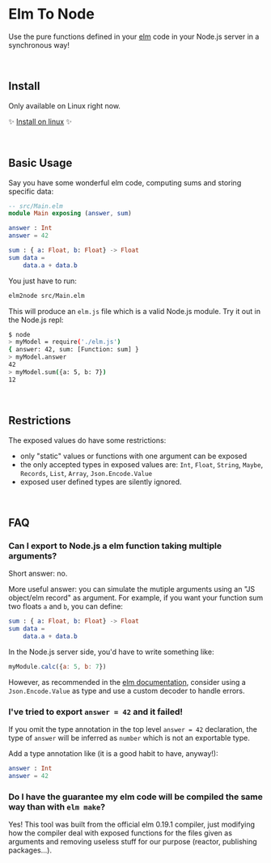 # Elm To Node

Use the pure functions defined in your [elm](http://elm-lang.or/) code in your Node.js server in a synchronous way!

<br>

## Install

Only available on Linux right now.

✨ [Install on linux](https://github.com/sebsheep/elm2node/tree/0.1.0-alpha-2/installers/linux) ✨

<br>

## Basic Usage

Say you have some wonderful elm code, computing sums and storing specific data:

```elm
-- src/Main.elm
module Main exposing (answer, sum)

answer : Int
answer = 42

sum : { a: Float, b: Float} -> Float
sum data =
    data.a + data.b
```

You just have to run:
```sh
elm2node src/Main.elm
```

This will produce an `elm.js` file which is a valid Node.js module. Try it out in 
the Node.js repl:

```sh
$ node
> myModel = require('./elm.js')
{ answer: 42, sum: [Function: sum] }
> myModel.answer
42
> myModel.sum({a: 5, b: 7})
12
```


<br>

## Restrictions

The exposed values do have some restrictions:
 * only "static" values or functions with one argument can be exposed
 * the only accepted types in exposed values are:
        `Int`, `Float`, `String`, `Maybe`, `Records`, `List`, `Array`, `Json.Encode.Value`
 * exposed user defined types are silently ignored.

<br>

## FAQ

### Can I export to Node.js a elm function taking multiple arguments?
Short answer: no. 

More useful answer: you can simulate the mutiple arguments using an "JS object/elm record"
as argument. For example, if you want your function sum two floats `a` and `b`, you can
define:
```elm
sum : { a: Float, b: Float} -> Float
sum data =
    data.a + data.b
```
In the Node.js server side, you'd have to write something like:
```js
myModule.calc({a: 5, b: 7})
```

However, as recommended in the [elm documentation](https://guide.elm-lang.org/interop/ports.html#notes),
consider using a `Json.Encode.Value` as type and use a custom decoder to handle errors.

### I've tried to export `answer = 42` and it failed!
If you omit the type annotation in the top level `answer = 42` declaration,
the type of `answer` will be inferred as `number` which is not an exportable type.

Add a type annotation like (it is a good habit to have, anyway!):
```elm
answer : Int
answer = 42
```

### Do I have the guarantee my elm code will be compiled the same way than with `elm make`?
Yes! This tool was built from the official elm 0.19.1 compiler, just modifying how the compiler deal
with exposed functions for the files given as arguments and removing useless stuff for our purpose 
(reactor, publishing packages...).
